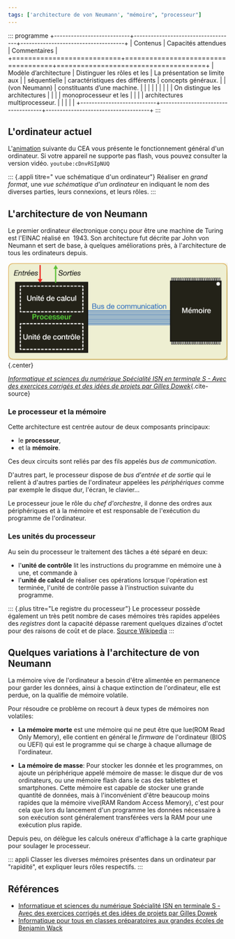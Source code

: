 ```yaml
---
tags: ['architecture de von Neumann', "mémoire", "processeur"]
---
```


::: programme
+---------------------------+------------------------------------+-------------------------------------+
|         Contenus          |        Capacités attendues         |            Commentaires             |
+===========================+====================================+=====================================+
| Modèle d’architecture     | Distinguer les rôles et les        | La présentation se limite aux       |
| séquentielle              | caractéristiques des différents    | concepts généraux.                  |
| (von Neumann)             | constituants d’une machine.        |                                     |
|                           |                                    |                                     |
|                           |                                    | On distingue les architectures      |
|                           |                                    | monoprocesseur et les               |
|                           |                                    | architectures multiprocesseur.      |
|                           |                                    |                                     |
+---------------------------+------------------------------------+-------------------------------------+
:::

## L'ordinateur actuel

L'[animation](http://www.cea.fr/multimedia/Pages/animations/technologies/fonctionnement-ordinateur.aspx)
suivante du CEA vous présente le fonctionnement général d'un ordinateur. Si votre appareil ne
supporte pas flash, vous pouvez consulter la version vidéo. `youtube:cDnvRSIpNUQ`

::: {.appli titre=" vue schématique d'un ordinateur"}
Réaliser en _grand format_, une _vue schématique d'un ordinateur_ en indiquant le nom des diverses parties, leurs connexions, et leurs rôles.
:::

## L'architecture de von Neumann

Le premier ordinateur électronique conçu pour être une machine de Turing est l'EINAC réalisé en
&nbsp;1943. Son architecture fut décrite par John von Neumann et sert de base, à quelques
améliorations près, à l'architecture de tous les ordinateurs depuis.

![Architecture de Von Neumann](./images/archi-von-neumann.png){.center}

_[Informatique et sciences du numérique Spécialité ISN en terminale S - Avec des exercices corrigés et des idées de projets par Gilles Dowek](http://www.editions-eyrolles.com/Livre/9782212135435/)_{.cite-source}

### Le processeur et la mémoire

Cette architecture est centrée autour de deux composants principaux:

- le **processeur**,
- et la **mémoire**.

Ces deux circuits sont reliés par des fils appelés _bus de communication_.

D'autres part, le processeur dispose de _bus d'entrée et de sortie_ qui le relient à d'autres
parties de l'ordinateur appelées les _périphériques_ comme par exemple le disque dur, l'écran, le
clavier...

Le processeur joue le rôle du _chef d'orchestre_, il donne des ordres aux périphériques et à la
mémoire et est responsable de l'exécution du programme de l'ordinateur.

### Les unités du processeur

Au sein du processeur le traitement des tâches a été séparé en deux:

- l'**unité de contrôle** lit les instructions du programme en mémoire une à une, et commande à
- l'**unité de calcul** de réaliser ces opérations lorsque l'opération est terminée, l'unité de
  contrôle passe à l'instruction suivante du programme.

::: {.plus titre="Le registre du processeur"}
Le processeur possède également un très petit nombre de cases mémoires très rapides appelées des
_registres_ dont la capacité dépasse rarement quelques dizaines d'octet pour des raisons de coût et
de place. [Source Wikipedia](https://fr.wikipedia.org/wiki/Registre_de_processeur)
:::

## Quelques variations à l'architecture de von Neumann

La mémoire vive de l'ordinateur a besoin d'être alimentée en permanence pour garder les données,
ainsi à chaque extinction de l'ordinateur, elle est perdue, on la qualifie de mémoire volatile.

Pour résoudre ce problème on recourt à deux types de mémoires non volatiles:

- **La mémoire morte** est une mémoire qui ne peut être que lue(ROM Read Only Memory), elle
  contient en général le _firmware_ de l'ordinateur (BIOS ou UEFI) qui est le programme qui se
  charge à chaque allumage de l'ordinateur.

- **La mémoire de masse**: Pour stocker les donnée et les programmes, on ajoute un périphérique
  appelé mémoire de masse: le disque dur de vos ordinateurs, ou une mémoire flash dans le cas des
  tablettes et smartphones. Cette mémoire est capable de stocker une grande quantité de données,
  mais à l'inconvénient d'être beaucoup moins rapides que la mémoire vive(RAM Random Access
  Memory), c'est pour cela que lors du lancement d'un programme les données nécessaire à son
  exécution sont généralement transférées vers la RAM pour une exécution plus rapide.

Depuis peu, on délègue les calculs onéreux d'affichage à la carte graphique pour soulager le
processeur.

::: appli
Classer les diverses mémoires présentes dans un ordinateur par "rapidité", et expliquer leurs rôles respectifs.
:::

## Références

- [Informatique et sciences du numérique Spécialité ISN en terminale S - Avec des exercices corrigés et des idées de projets par Gilles Dowek](http://www.editions-eyrolles.com/Livre/9782212135435/)
- [Informatique pour tous en classes préparatoires aux grandes écoles de Benjamin Wack](http://www.editions-eyrolles.com/Livre/9782212137002/informatique-pour-tous-en-classes-preparatoires-aux-grandes-ecoles)


